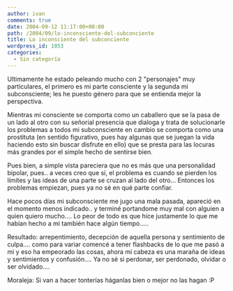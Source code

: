 ```yaml
---
author: ivan
comments: true
date: 2004-09-12 11:17:00+00:00
path: /2004/09/lo-inconsciente-del-subconciente
title: Lo inconsciente del subconciente
wordpress_id: 1053
categories:
  - Sin categoría
---
```


Ultimamente he estado peleando mucho con 2 "personajes" muy particulares, el primero es mi parte consciente y la segunda mi subconsciente; les he puesto género para que se entienda mejor la perspectiva.

Mientras mi consciente se comporta como un caballero que se la pasa de un lado al otro con su señorial presencia que dialoga y trata de solucionarle los problemas a todos mi subconsciente en cambio se comporta como una prostituta (en sentido figurativo, pues hay algunas que se juegan la vida haciendo esto sin buscar disfrute en ello) que se presta para las locuras más grandes por el simple hecho de sentirse bien.

Pues bien, a simple vista pareciera que no es más que una personalidad bipolar, pues.. a veces creo que sí, el problema es cuando se pierden los límites y las ideas de una parte se cruzan al lado del otro... Entonces los problemas empiezan, pues ya no sé en qué parte confiar.

Hace pocos días mi subconsciente me jugo una mala pasada, apareció en el momento menos indicado.. y terminé portandome muy mal con alguien a quien quiero mucho.... Lo peor de todo es que hice justamente lo que me habían hecho a mi también hace algún tiempo.....

Resultado: arrepentimiento, decepción de aquella persona y sentimiento de culpa.... como para variar comencé a tener flashbacks de lo que me pasó a mi y eso ha empeorado las cosas, ahora mi cabeza es una maraña de ideas y sentimientos y confusión.... Ya no sé si perdonar, ser perdonado, olvidar o ser olvidado....

Moraleja: Si van a hacer tonterías háganlas bien o mejor no las hagan :P
